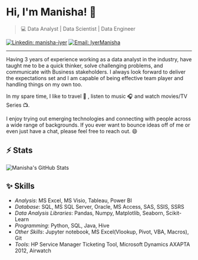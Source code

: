 # Hi, I'm Manisha! 👋

>  💻  Data Analyst | Data Scientist | Data Engineer

[![Linkedin: manisha-iyer](https://img.shields.io/badge/-Manisha%20Iyer-blue?style=flat-square&logo=Linkedin&logoColor=white&link=https://www.linkedin.com/in/manishaiyer/)](https://www.linkedin.com/in/manishaiyer/)
[![Email: IyerManisha](https://img.shields.io/badge/Email-manishaiyer-red)](mailto:iyer.ma@northeastern.edu)


---

Having 3 years of experience working as a data analyst in the industry, have taught me to be a quick thinker, solve challenging problems, and communicate with Business stakeholders.
I always look forward to deliver the expectations set and I am capable of being effective team player and handling things on my own too. 

In my spare time, I like to travel 🚗 , listen to music :headphones: and watch movies/TV Series :tv:.

I enjoy trying out emerging technologies and connecting with people across a wide range of backgrounds. 
If you ever want to bounce ideas off of me or even just have a chat, please feel free to reach out. 😄

## ⚡ Stats
![Manisha's GitHub Stats](https://github-readme-stats.vercel.app/api?username=ManishaS18&hide=["issues"]&show_icons=true)

##  :sparkles: Skills  

- *Analysis*: MS Excel, MS Visio, Tableau, Power BI
- *Database*: SQL, MS SQL Server, Oracle, MS Access, SAS, SSIS, SSRS
- *Data Analysis Libraries*: Pandas, Numpy, Matplotlib, Seaborn, Scikit-Learn 
- *Programming*: Python, SQL, Java, Hive
- *Other Skills*: Jupyter notebook, MS Excel(Vlookup, Pivot, VBA, Macros), Git
- *Tools*: HP Service Manager Ticketing Tool, Microsoft Dynamics AXAPTA 2012, Airwatch
